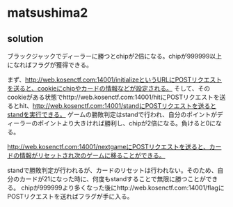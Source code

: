 # matsushima2

## solution

ブラックジャックでディーラーに勝つとchipが2倍になる。chipが999999以上になればフラグが獲得できる。

まず、http://web.kosenctf.com:14001/initializeというURLにPOSTリクエストを送ると、cookieにchipやカードの情報などが設定される。
そして、そのcookieがある状態でhttp://web.kosenctf.com:14001/hitにPOSTリクエストを送るとhit、http://web.kosenctf.com:14001/standにPOSTリクエストを送るとstandを実行できる。
ゲームの勝敗判定はstandで行われ、自分のポイントがディーラーのポイントより大きければ勝利し、chipが2倍になる。負けると0になる。

http://web.kosenctf.com:14001/nextgameにPOSTリクエストを送ると、カードの情報がリセットされ次のゲームに移ることができる。

standで勝敗判定が行われるが、カードのリセットは行われない。そのため、自分のカードが21になった時に、何度もstandすることで無限に勝つことができる。
chipが999999より多くなった後にhttp://web.kosenctf.com:14001/flagにPOSTリクエストを送ればフラグが手に入る。
